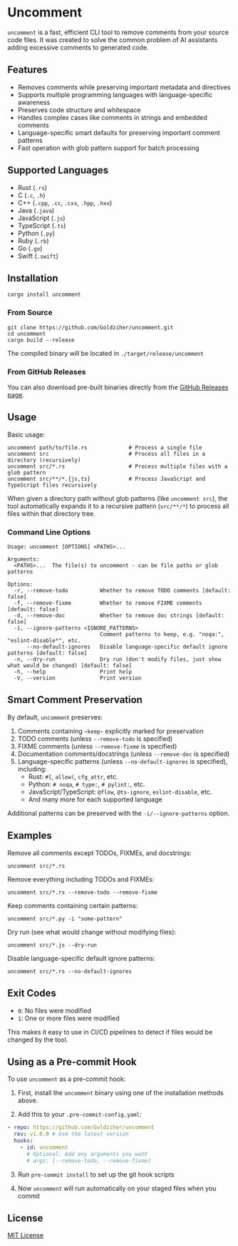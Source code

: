 # Uncomment

`uncomment` is a fast, efficient CLI tool to remove comments from your source code files.
It was created to solve the common problem of AI assistants adding excessive comments to generated code.

## Features

- Removes comments while preserving important metadata and directives
- Supports multiple programming languages with language-specific awareness
- Preserves code structure and whitespace
- Handles complex cases like comments in strings and embedded comments
- Language-specific smart defaults for preserving important comment patterns
- Fast operation with glob pattern support for batch processing

## Supported Languages

- Rust (`.rs`)
- C (`.c`, `.h`)
- C++ (`.cpp`, `.cc`, `.cxx`, `.hpp`, `.hxx`)
- Java (`.java`)
- JavaScript (`.js`)
- TypeScript (`.ts`)
- Python (`.py`)
- Ruby (`.rb`)
- Go (`.go`)
- Swift (`.swift`)

## Installation

```shell
cargo install uncomment
```

### From Source

```shell
git clone https://github.com/Goldziher/uncomment.git
cd uncomment
cargo build --release
```

The compiled binary will be located in `./target/release/uncomment`

### From GitHub Releases

You can also download pre-built binaries directly from the [GitHub Releases page](https://github.com/Goldziher/uncomment/releases).

## Usage

Basic usage:

```shell
uncomment path/to/file.rs             # Process a single file
uncomment src                         # Process all files in a directory (recursively)
uncomment src/*.rs                    # Process multiple files with a glob pattern
uncomment src/**/*.{js,ts}            # Process JavaScript and TypeScript files recursively
```

When given a directory path without glob patterns (like `uncomment src`), the tool automatically expands it to a recursive pattern (`src/**/*`) to process all files within that directory tree.

### Command Line Options

```shell
Usage: uncomment [OPTIONS] <PATHS>...

Arguments:
  <PATHS>...  The file(s) to uncomment - can be file paths or glob patterns

Options:
  -r, --remove-todo          Whether to remove TODO comments [default: false]
  -f, --remove-fixme         Whether to remove FIXME comments [default: false]
  -d, --remove-doc           Whether to remove doc strings [default: false]
  -i, --ignore-patterns <IGNORE_PATTERNS>
                             Comment patterns to keep, e.g. "noqa:", "eslint-disable*", etc.
      --no-default-ignores   Disable language-specific default ignore patterns [default: false]
  -n, --dry-run              Dry run (don't modify files, just show what would be changed) [default: false]
  -h, --help                 Print help
  -V, --version              Print version
```

## Smart Comment Preservation

By default, `uncomment` preserves:

1. Comments containing `~keep~` explicitly marked for preservation
2. TODO comments (unless `--remove-todo` is specified)
3. FIXME comments (unless `--remove-fixme` is specified)
4. Documentation comments/docstrings (unless `--remove-doc` is specified)
5. Language-specific patterns (unless `--no-default-ignores` is specified), including:
   - Rust: `#[`, `allow(`, `cfg_attr`, etc.
   - Python: `# noqa`, `# type:`, `# pylint:`, etc.
   - JavaScript/TypeScript: `@flow`, `@ts-ignore`, `eslint-disable`, etc.
   - And many more for each supported language

Additional patterns can be preserved with the `-i/--ignore-patterns` option.

## Examples

Remove all comments except TODOs, FIXMEs, and docstrings:

```shell
uncomment src/*.rs
```

Remove everything including TODOs and FIXMEs:

```shell
uncomment src/*.rs --remove-todo --remove-fixme
```

Keep comments containing certain patterns:

```shell
uncomment src/*.py -i "some-pattern"
```

Dry run (see what would change without modifying files):

```shell
uncomment src/*.js --dry-run
```

Disable language-specific default ignore patterns:

```shell
uncomment src/*.rs --no-default-ignores
```

## Exit Codes

- `0`: No files were modified
- `1`: One or more files were modified

This makes it easy to use in CI/CD pipelines to detect if files would be changed by the tool.

## Using as a Pre-commit Hook

To use `uncomment` as a pre-commit hook:

1. First, install the `uncomment` binary using one of the installation methods above.

2. Add this to your `.pre-commit-config.yaml`:

```yaml
- repo: https://github.com/Goldziher/uncomment
  rev: v1.0.0 # Use the latest version
  hooks:
    - id: uncomment
      # Optional: Add any arguments you want
      # args: [--remove-todo, --remove-fixme]
```

3. Run `pre-commit install` to set up the git hook scripts

4. Now `uncomment` will run automatically on your staged files when you commit

## License

[MIT License](LICENSE)
